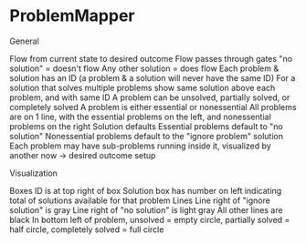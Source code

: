 ProblemMapper
=============

General

Flow from current state to desired outcome
Flow passes through gates
	"no solution" = doesn't flow
	Any other solution = does flow
Each problem & solution has an ID (a problem & a solution will never have the same ID)
For a solution that solves multiple problems show same solution above each problem, and with same ID
A problem can be unsolved, partially solved, or completely solved
A problem is either essential or nonessential
	All problems are on 1 line, with the essential problems on the left, and nonessential problems on the right
	Solution defaults
		Essential problems default to "no solution"
		Nonessential problems default to the "ignore problem" solution
Each problem may have sub-problems running inside it, visualized by another now -> desired outcome setup


Visualization

Boxes
	ID is at top right of box
	Solution box has number on left indicating total  of solutions available for that problem
Lines
	Line right of "ignore solution" is gray
	Line right of "no solution" is light gray
	All other lines are black
In bottom left of problem, unsolved = empty circle, partially solved = half circle, completely solved = full circle
